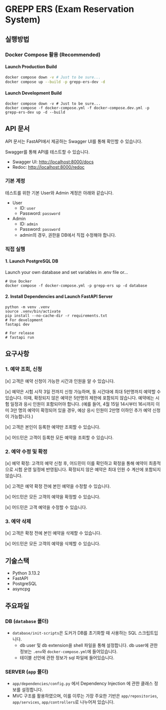# GREPP ERS (Exam Reservation System)


## 실행방법

### Docker Compose 활용 (Recommended)

#### Launch Production Build

```sh
docker compose down -v # Just to be sure...
docker compose up --build -p grepp-ers-dev -d
```

#### Launch Development Build

```shell
docker compose down -v # Just to be sure...
docker compose -f docker-compose.yml -f docker-compose.dev.yml -p grepp-ers-dev up -d --build
```

## API 문서

API 문서는 FastAPI에서 제공하는 Swagger UI를 통해 확인할 수 있습니다.

Swagger를 통해 API를 테스트할 수 있습니다.

- Swagger UI: [http://localhost:8000/docs](http://localhost:8000/docs)
- Redoc: [http://localhost:8000/redoc](http://localhost:8000/redoc)

### 기본 계정

테스트를 위한 기본 User와 Admin 계정은 아래와 같습니다.

- User
    - ID: `user`
    - Password: `password`
- Admin
    - ID: `admin`
    - Password: `password`
    - admin의 경우, 권한을 DB에서 직접 수정해야 합니다.

### 직접 실행

#### 1. Launch PostgreSQL DB

Launch your own database and set variables in .env file or...

```shell
# Use Docker
docker compose -f docker-compose.yml -p grepp-ers up -d database
```

#### 2. Install Dependencies and Launch FastAPI Server

```shell
python -m venv .venv
source .venv/bin/activate
pip install --no-cache-dir -r requirements.txt
# For development
fastapi dev

# For release
# fastapi run
```

## 요구사항

### 1. 예약 조회, 신청

[x] 고객은 예약 신청이 가능한 시간과 인원을 알 수 있습니다.

[x] 예약은 시험 시작 3일 전까지 신청 가능하며, 동 시간대에 최대 5만명까지 예약할 수 있습니다. 이때, 확정되지 않은 예약은 5만명의 제한에 포함되지 않습니다. 예약에는 시험 일정과 응시 인원이
포함되어야 합니다.
(예를 들어, 4월 15일 14시부터 16시까지 이미 3만 명의 예약이 확정되어 있을 경우, 예상 응시 인원이 2만명 이하인 추가 예약 신청이 가능합니다.)

[x] 고객은 본인이 등록한 예약만 조회할 수 있습니다.

[x] 어드민은 고객이 등록한 모든 예약을 조회할 수 있습니다.

### 2. 예약 수정 및 확정

[x] 예약 확정: 고객의 예약 신청 후, 어드민이 이를 확인하고 확정을 통해 예약이 최종적으로 시험 운영 일정에 반영됩니다. 확정되지 않은 예약은 최대 인원 수 계산에 포함되지 않습니다.

[x] 고객은 예약 확정 전에 본인 예약을 수정할 수 있습니다.

[x] 어드민은 모든 고객의 예약을 확정할 수 있습니다.

[x] 어드민은 고객 예약을 수정할 수 있습니다.

### 3. 예약 삭제

[x] 고객은 확정 전에 본인 예약을 삭제할 수 있습니다.

[x] 어드민은 모든 고객의 예약을 삭제할 수 있습니다.

## 기술스택

- Python 3.13.2
- FastAPI
- PostgreSQL
- asyncpg

## 주요파일

### DB (`database` 폴더)

- `database/init-scripts`은 도커가 DB를 초기화할 때 사용하는 SQL 스크립트입니다.
    - db user 및 db extension을 shell 파일을 통해 설정합니다. db user에 관한 정보는 `.env`와 `docker-compose.yml`에 들어있습니다.
    - 테이블 선언에 관한 정보가 sql 파일에 들어있습니다.

### SERVER (`app` 폴더)

- `app/dependencies/config.py` 에서 Dependency Injection 에 관한 클래스 정보를 설정합니다.
- MVC 구조를 활용하였으며, 이를 이루는 가장 주요한 기반은 `app/repositories`, `app/services`, `app/controllers`로 나누어져 있습니다.